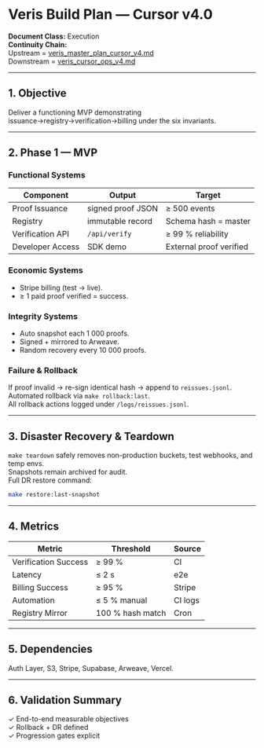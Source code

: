 # Veris Build Plan — Cursor v4.0
**Document Class:** Execution  
**Continuity Chain:**  
Upstream = [veris_master_plan_cursor_v4.md](./veris_master_plan_cursor_v4.md)  
Downstream = [veris_cursor_ops_v4.md](./veris_cursor_ops_v4.md)

---

## 1. Objective
Deliver a functioning MVP demonstrating issuance→registry→verification→billing under the six invariants.

---

## 2. Phase 1 — MVP
### Functional Systems
| Component | Output | Target |
|------------|---------|--------|
| Proof Issuance | signed proof JSON | ≥ 500 events |
| Registry | immutable record | Schema hash = master |
| Verification API | `/api/verify` | ≥ 99 % reliability |
| Developer Access | SDK demo | External proof verified |

### Economic Systems
- Stripe billing (test → live).  
- ≥ 1 paid proof verified = success.

### Integrity Systems
- Auto snapshot each 1 000 proofs.  
- Signed + mirrored to Arweave.  
- Random recovery every 10 000 proofs.  

### Failure & Rollback
If proof invalid → re-sign identical hash → append to `reissues.jsonl`.  
Automated rollback via `make rollback:last`.  
All rollback actions logged under `/logs/reissues.jsonl`.

---

## 3. Disaster Recovery & Teardown
`make teardown` safely removes non-production buckets, test webhooks, and temp envs.  
Snapshots remain archived for audit.  
Full DR restore command:  
```sh
make restore:last-snapshot
```

---

## 4. Metrics
| Metric | Threshold | Source |
|---------|-----------|---------|
| Verification Success | ≥ 99 % | CI |
| Latency | ≤ 2 s | e2e |
| Billing Success | ≥ 95 % | Stripe |
| Automation | ≤ 5 % manual | CI logs |
| Registry Mirror | 100 % hash match | Cron |

---

## 5. Dependencies
Auth Layer, S3, Stripe, Supabase, Arweave, Vercel.

---

## 6. Validation Summary
✓ End-to-end measurable objectives  
✓ Rollback + DR defined  
✓ Progression gates explicit
